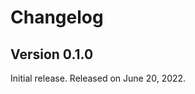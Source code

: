 <!-- deno-fmt-ignore-file -->

Changelog
=========

Version 0.1.0
-------------

Initial release.  Released on June 20, 2022.
